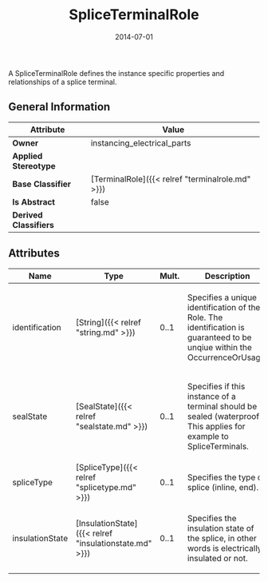 ﻿---
title: SpliceTerminalRole
toc: false
type: specs
date: "2014-07-01"
draft: false
specification: VEC
version: 1.1.1
documentType: "Recommendation"
elementType: Class
classes:
  - SpliceTerminalRole
menu_name: vec-1.1.1
---
<p>A SpliceTerminalRole defines the instance specific properties and relationships of a splice terminal. </p>

## General Information

| Attribute               | Value |
|-------------------------|-------|
| **Owner**               | instancing_electrical_parts |
| **Applied Stereotype**  |   |
| **Base Classifier**     | [TerminalRole]({{< relref "terminalrole.md" >}})<br/>  |
| **Is Abstract**         | false |
| **Derived Classifiers** |   |

## Attributes
|  Name  |  Type  |  Mult.  |  Description  |  Owning Classifier  |
|--------|--------|---------|---------------|--------------|
|identification | [String]({{< relref "string.md" >}}) | 0..1 | <p>Specifies a unique identification of the Role. The identification is guaranteed to be unqiue within the OccurrenceOrUsage. </p> | [Role]({{< relref "role.md" >}}) |
|sealState | [SealState]({{< relref "sealstate.md" >}}) | 0..1 | <p>Specifies if this instance of a terminal should be sealed (waterproof). This applies for example to SpliceTerminals.  </p> | [TerminalRole]({{< relref "terminalrole.md" >}}) |
|spliceType | [SpliceType]({{< relref "splicetype.md" >}}) | 0..1 | <p>Specifies the type of splice (inline, end).  </p> | [SpliceTerminalRole]({{< relref "spliceterminalrole.md" >}}) |
|insulationState | [InsulationState]({{< relref "insulationstate.md" >}}) | 0..1 | <p>Specifies the insulation state of the splice, in other words is electrically insulated or not.  </p> | [SpliceTerminalRole]({{< relref "spliceterminalrole.md" >}}) |

